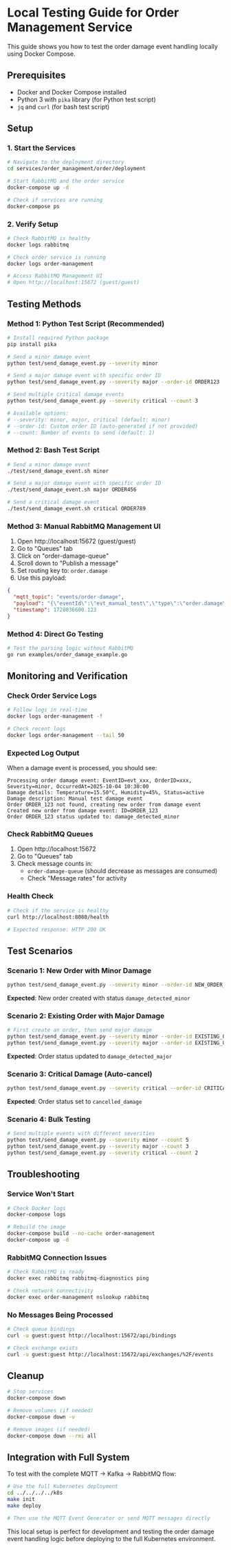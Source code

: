 # Local Testing Guide for Order Management Service

This guide shows you how to test the order damage event handling locally using Docker Compose.

## Prerequisites

- Docker and Docker Compose installed
- Python 3 with `pika` library (for Python test script)
- `jq` and `curl` (for bash test script)

## Setup

### 1. Start the Services

```bash
# Navigate to the deployment directory
cd services/order_management/order/deployment

# Start RabbitMQ and the order service
docker-compose up -d

# Check if services are running
docker-compose ps
```

### 2. Verify Setup

```bash
# Check RabbitMQ is healthy
docker logs rabbitmq

# Check order service is running
docker logs order-management

# Access RabbitMQ Management UI
# Open http://localhost:15672 (guest/guest)
```

## Testing Methods

### Method 1: Python Test Script (Recommended)

```bash
# Install required Python package
pip install pika

# Send a minor damage event
python test/send_damage_event.py --severity minor

# Send a major damage event with specific order ID
python test/send_damage_event.py --severity major --order-id ORDER123

# Send multiple critical damage events
python test/send_damage_event.py --severity critical --count 3

# Available options:
# --severity: minor, major, critical (default: minor)
# --order-id: Custom order ID (auto-generated if not provided)
# --count: Number of events to send (default: 1)
```

### Method 2: Bash Test Script

```bash
# Send a minor damage event
./test/send_damage_event.sh minor

# Send a major damage event with specific order ID
./test/send_damage_event.sh major ORDER456

# Send a critical damage event
./test/send_damage_event.sh critical ORDER789
```

### Method 3: Manual RabbitMQ Management UI

1. Open http://localhost:15672 (guest/guest)
2. Go to "Queues" tab
3. Click on "order-damage-queue"
4. Scroll down to "Publish a message"
5. Set routing key to: `order.damage`
6. Use this payload:

```json
{
  "mqtt_topic": "events/order-damage",
  "payload": "{\"eventId\":\"evt_manual_test\",\"type\":\"order.damage\",\"source\":\"manual-test\",\"occurredAt\":\"2025-10-04T10:30:00.000Z\",\"orderId\":\"MANUAL_ORDER_123\",\"severity\":\"minor\",\"description\":\"Manual test damage event\",\"details\":{\"temperature\":15.5,\"humidity\":45,\"status\":\"active\",\"mqttTopic\":\"events/sensor\"}}",
  "timestamp": 1728036600.123
}
```

### Method 4: Direct Go Testing

```bash
# Test the parsing logic without RabbitMQ
go run examples/order_damage_example.go
```

## Monitoring and Verification

### Check Order Service Logs

```bash
# Follow logs in real-time
docker logs order-management -f

# Check recent logs
docker logs order-management --tail 50
```

### Expected Log Output

When a damage event is processed, you should see:

```
Processing order damage event: EventID=evt_xxx, OrderID=xxx, Severity=minor, OccurredAt=2025-10-04 10:30:00
Damage details: Temperature=15.50°C, Humidity=45%, Status=active
Damage description: Manual test damage event
Order ORDER_123 not found, creating new order from damage event
Created new order from damage event: ID=ORDER_123
Order ORDER_123 status updated to: damage_detected_minor
```

### Check RabbitMQ Queues

1. Open http://localhost:15672
2. Go to "Queues" tab
3. Check message counts in:
   - `order-damage-queue` (should decrease as messages are consumed)
   - Check "Message rates" for activity

### Health Check

```bash
# Check if the service is healthy
curl http://localhost:8080/health

# Expected response: HTTP 200 OK
```

## Test Scenarios

### Scenario 1: New Order with Minor Damage
```bash
python test/send_damage_event.py --severity minor --order-id NEW_ORDER_001
```
**Expected**: New order created with status `damage_detected_minor`

### Scenario 2: Existing Order with Major Damage
```bash
# First create an order, then send major damage
python test/send_damage_event.py --severity minor --order-id EXISTING_ORDER_002
python test/send_damage_event.py --severity major --order-id EXISTING_ORDER_002
```
**Expected**: Order status updated to `damage_detected_major`

### Scenario 3: Critical Damage (Auto-cancel)
```bash
python test/send_damage_event.py --severity critical --order-id CRITICAL_ORDER_003
```
**Expected**: Order status set to `cancelled_damage`

### Scenario 4: Bulk Testing
```bash
# Send multiple events with different severities
python test/send_damage_event.py --severity minor --count 5
python test/send_damage_event.py --severity major --count 3
python test/send_damage_event.py --severity critical --count 2
```

## Troubleshooting

### Service Won't Start
```bash
# Check Docker logs
docker-compose logs

# Rebuild the image
docker-compose build --no-cache order-management
docker-compose up -d
```

### RabbitMQ Connection Issues
```bash
# Check RabbitMQ is ready
docker exec rabbitmq rabbitmq-diagnostics ping

# Check network connectivity
docker exec order-management nslookup rabbitmq
```

### No Messages Being Processed
```bash
# Check queue bindings
curl -u guest:guest http://localhost:15672/api/bindings

# Check exchange exists
curl -u guest:guest http://localhost:15672/api/exchanges/%2F/events
```

## Cleanup

```bash
# Stop services
docker-compose down

# Remove volumes (if needed)
docker-compose down -v

# Remove images (if needed)
docker-compose down --rmi all
```

## Integration with Full System

To test with the complete MQTT → Kafka → RabbitMQ flow:

```bash
# Use the full Kubernetes deployment
cd ../../../../k8s
make init
make deploy

# Then use the MQTT Event Generator or send MQTT messages directly
```

This local setup is perfect for development and testing the order damage event handling logic before deploying to the full Kubernetes environment.